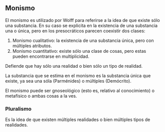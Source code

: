 ## Monismo

El monismo es utilizado por Wolff para referirse a la idea de que existe sólo una substancia. En su caso se explicita en la existencia de una substancia una o única, pero en los presocráticos parecen coexistir dos clases:
1. Monismo cualitativo: la existencia de una substancia única, pero con múltiples atributos.
2. Monismo cuantitativo: existe sólo una clase de cosas, pero estas pueden encontrarse en multiplicidad. 

Defiende que hay sólo una realidad o bien sólo un tipo de realidad. 

La substancia que se estima en el monismo es la substancia única que existe, ya sea una sóla (Parménides) o múltiples (Demócrito).

El monismo puede ser gnoseológico (esto es, relativo al conocimiento) o metafísico o ambas cosas a la ves. 

### Pluralismo

Es la idea de que existen múltiples realidades o bien múltiples tipos de realidades.

